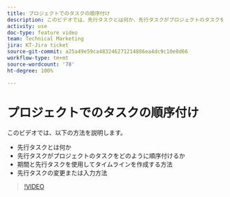 ```yaml
---
title: プロジェクトでのタスクの順序付け
description: このビデオでは、先行タスクとは何か、先行タスクがプロジェクトのタスクをどのように順序付けるか、期間と先行タスクを使用してタイムラインを作成する方法、先行タスクの変更または入力方法について説明します
activity: use
doc-type: feature video
team: Technical Marketing
jira: KT-Jira ticket
source-git-commit: a25a49e59ca483246271214886ea4dc9c10e8d66
workflow-type: tm+mt
source-wordcount: '78'
ht-degree: 100%

---
```


# プロジェクトでのタスクの順序付け

このビデオでは、以下の方法を説明します。

* 先行タスクとは何か
* 先行タスクがプロジェクトのタスクをどのように順序付けるか
* 期間と先行タスクを使用してタイムラインを作成する方法
* 先行タスクの変更または入力方法

>[!VIDEO](https://video.tv.adobe.com/v/335091/?quality=12&learn=on)